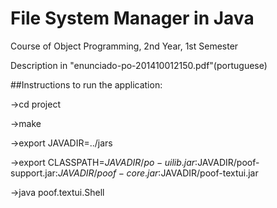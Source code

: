 # File System Manager in Java

Course of Object Programming, 2nd Year, 1st Semester

Description in "enunciado-po-201410012150.pdf"(portuguese)

##Instructions to run the application:

->cd project

->make

->export JAVADIR=../jars

->export CLASSPATH=$JAVADIR/po-uilib.jar:$JAVADIR/poof-support.jar:$JAVADIR/poof-core.jar:$JAVADIR/poof-textui.jar

->java poof.textui.Shell

